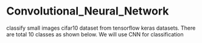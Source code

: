 # Convolutional_Neural_Network
classify small images cifar10 dataset from tensorflow keras datasets. There are total 10 classes as shown below. We will use CNN for classification
